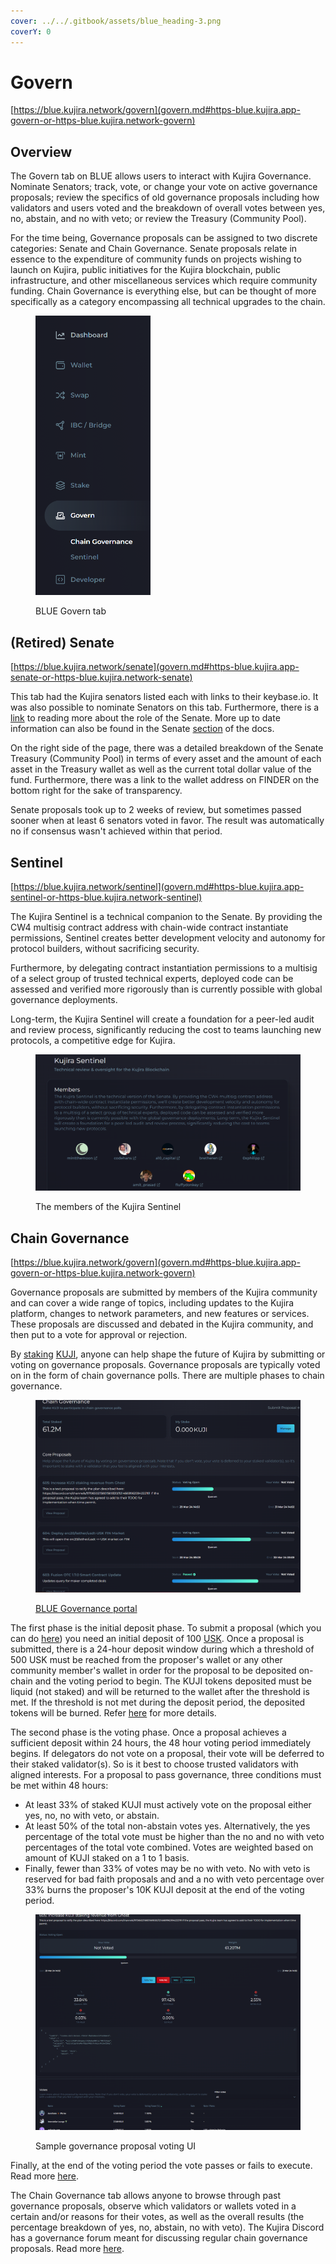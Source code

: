 ```yaml
---
cover: ../../.gitbook/assets/blue_heading-3.png
coverY: 0
---
```


# Govern

[https://blue.kujira.network/govern](govern.md#https-blue.kujira.app-govern-or-https-blue.kujira.network-govern)

## Overview

The Govern tab on BLUE allows users to interact with Kujira Governance. Nominate Senators; track, vote, or change your vote on active governance proposals; review the specifics of old governance proposals including how validators and users voted and the breakdown of overall votes between yes, no, abstain, and no with veto; or review the Treasury (Community Pool).

For the time being, Governance proposals can be assigned to two discrete categories: Senate and Chain Governance. Senate proposals relate in essence to the expenditure of community funds on projects wishing to launch on Kujira, public initiatives for the Kujira blockchain, public infrastructure, and other miscellaneous services which require community funding. Chain Governance is everything else, but can be thought of more specifically as a category encompassing all technical upgrades to the chain.  &#x20;

<figure><img src="../../.gitbook/assets/image (126).png" alt="" width="184"><figcaption><p>BLUE Govern tab</p></figcaption></figure>

## (Retired) Senate

[https://blue.kujira.network/senate](govern.md#https-blue.kujira.app-senate-or-https-blue.kujira.network-senate)

This tab had the Kujira senators listed each with links to their keybase.io. It was also possible to nominate Senators on this tab. Furthermore, there is a [link](https://medium.com/team-kujira/kujira-governance-grows-up-ca8b7c87753b) to reading more about the role of the Senate. More up to date information can also be found in the Senate [section](../senate.md) of the docs.

On the right side of the page, there was a detailed breakdown of the Senate Treasury (Community Pool) in terms of every asset and the amount of each asset in the Treasury wallet as well as the current total dollar value of the fund. Furthermore, there was a link to the wallet address on FINDER on the bottom right for the sake of transparency.&#x20;

Senate proposals took up to 2 weeks of review, but sometimes passed sooner when at least 6 senators voted in favor. The result was automatically no if consensus wasn't achieved within that period.

## Sentinel

[https://blue.kujira.network/sentinel](govern.md#https-blue.kujira.app-sentinel-or-https-blue.kujira.network-sentinel)

The Kujira Sentinel is a technical companion to the Senate. By providing the CW4 multisig contract address with chain-wide contract instantiate permissions, Sentinel creates better development velocity and autonomy for protocol builders, without sacrificing security.&#x20;

Furthermore, by delegating contract instantiation permissions to a multisig of a select group of trusted technical experts, deployed code can be assessed and verified more rigorously than is currently possible with global governance deployments.

Long-term, the Kujira Sentinel will create a foundation for a peer-led audit and review process, significantly reducing the cost to teams launching new protocols, a competitive edge for Kujira.

<figure><img src="../../.gitbook/assets/image (120).png" alt=""><figcaption><p>The members of the Kujira Sentinel</p></figcaption></figure>

## Chain Governance

[https://blue.kujira.network/govern](govern.md#https-blue.kujira.app-govern-or-https-blue.kujira.network-govern)

Governance proposals are submitted by members of the Kujira community and can cover a wide range of topics, including updates to the Kujira platform, changes to network parameters, and new features or services. These proposals are discussed and debated in the Kujira community, and then put to a vote for approval or rejection.

By [staking](../../governance/staking/staking-overview.md) [KUJI](../../tokenomics/kuji-token/), anyone can help shape the future of Kujira by submitting or voting on governance proposals. Governance proposals are typically voted on in the form of chain governance polls. There are multiple phases to chain governance.&#x20;

<figure><img src="../../.gitbook/assets/image (121).png" alt="" width="563"><figcaption><p><a href="https://blue.kujira.network/govern">BLUE Governance portal</a></p></figcaption></figure>

The first phase is the initial deposit phase. To submit a proposal (which you can do [here](https://blue.kujira.network/govern/new)) you need an initial deposit of 100 [USK](https://docs.kujira.app/dapps-and-infrastructure/usk-stablecoin). Once a proposal is submitted, there is a 24-hour deposit window during which a threshold of 500 USK must be reached from the proposer's wallet or any other community member's wallet in order for the proposal to be deposited on-chain and the voting period to begin. The KUJI tokens deposited must be liquid (not staked) and will be returned to the wallet after the threshold is met. If the threshold is not met during the deposit period, the deposited tokens will be burned. Refer [here](https://docs.kujira.app/governance/submit-a-proposal) for more details.

The second phase is the voting phase. Once a proposal achieves a sufficient deposit within 24 hours, the 48 hour voting period immediately begins. If delegators do not vote on a proposal, their vote will be deferred to their staked validator(s). So is it best to choose trusted validators with aligned interests. For a proposal to pass governance, three conditions must be met within 48 hours:

* At least 33% of staked KUJI must actively vote on the proposal either yes, no, no with veto, or abstain.
* At least 50% of the total non-abstain votes yes. Alternatively, the yes percentage of the total vote must be higher than the no and no with veto percentages of the total vote combined. Votes are weighted based on amount of KUJI staked on a 1 to 1 basis.
* Finally, fewer than 33% of votes may be no with veto. No with veto is reserved for bad faith proposals and and a no with veto percentage over 33% burns the proposer's 10K KUJI deposit at the end of the voting period.&#x20;

<figure><img src="../../.gitbook/assets/image (122).png" alt="" width="563"><figcaption><p>Sample governance proposal voting UI</p></figcaption></figure>

Finally, at the end of the voting period the vote passes or fails to execute. Read more [here](https://docs.kujira.app/governance/vote-on-proposals).&#x20;

The Chain Governance tab allows anyone to browse through past governance proposals, observe which validators or wallets voted in a certain and/or reasons for their votes, as well as the overall results (the percentage breakdown of yes, no, abstain, no with veto). The Kujira Discord has a governance forum meant for discussing regular chain governance proposals. Read more [here](../../governance/discord-governance-forum.md).&#x20;



